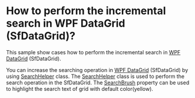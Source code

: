 # How to perform the incremental search in WPF DataGrid (SfDataGrid)?

This sample show cases how to perform the incremental search in [WPF DataGrid](https://www.syncfusion.com/wpf-ui-controls/datagrid) (SfDataGrid).

You can increase the searching operation in [WPF DataGrid](https://www.syncfusion.com/wpf-ui-controls/datagrid) (SfDataGrid) by using [SearchHelper](https://help.syncfusion.com/cr/wpf/Syncfusion.UI.Xaml.Grid.SearchHelper.html) class. The [SearchHelper](https://help.syncfusion.com/cr/wpf/Syncfusion.UI.Xaml.Grid.SearchHelper.html) class is used to perform the search operation in the SfDataGrid. The [SearchBrush](https://help.syncfusion.com/cr/wpf/Syncfusion.UI.Xaml.Grid.SearchHelper.html#Syncfusion_UI_Xaml_Grid_SearchHelper_SearchBrush) property can be used to highlight the search text of grid with default color(yellow). 